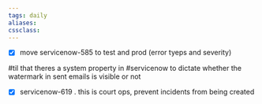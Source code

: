 ```yaml
---
tags: daily
aliases:
cssclass:
---
```


- [x] move servicenow-585 to test and prod (error tyeps and severity) 

#til that theres a system property in #servicenow to dictate whether the watermark in sent emails is visible or not 

- [x] servicenow-619 . this is court ops, prevent incidents from being created 